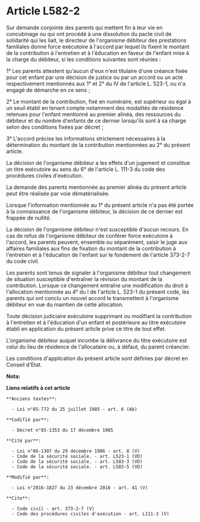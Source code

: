 # Article L582-2

Sur demande conjointe des parents qui mettent fin à leur vie en concubinage ou qui ont procédé à une dissolution du pacte
civil de solidarité qui les liait, le directeur de l'organisme débiteur des prestations familiales donne force exécutoire à
l'accord par lequel ils fixent le montant de la contribution à l'entretien et à l'éducation en faveur de l'enfant mise à la
charge du débiteur, si les conditions suivantes sont réunies : 

1° Les parents attestent qu'aucun d'eux n'est titulaire d'une créance fixée pour cet enfant par une décision de justice ou
par un accord ou un acte respectivement mentionnés aux 1° et 2° du IV de l'article L. 523-1, ou n'a engagé de démarche en ce
sens ; 

2° Le montant de la contribution, fixé en numéraire, est supérieur ou égal à un seuil établi en tenant compte notamment des
modalités de résidence retenues pour l'enfant mentionné au premier alinéa, des ressources du débiteur et du nombre d'enfants
de ce dernier lorsqu'ils sont à sa charge selon des conditions fixées par décret ; 

3° L'accord précise les informations strictement nécessaires à la détermination du montant de la contribution mentionnées au
2° du présent article. 

La décision de l'organisme débiteur a les effets d'un jugement et constitue un titre exécutoire au sens du 6° de l'article L.
111-3 du code des procédures civiles d'exécution. 

La demande des parents mentionnée au premier alinéa du présent article peut être réalisée par voie dématérialisée. 

Lorsque l'information mentionnée au 1° du présent article n'a pas été portée à la connaissance de l'organisme débiteur, la
décision de ce dernier est frappée de nullité. 

La décision de l'organisme débiteur n'est susceptible d'aucun recours. En cas de refus de l'organisme débiteur de conférer
force exécutoire à l'accord, les parents peuvent, ensemble ou séparément, saisir le juge aux affaires familiales aux fins de
fixation du montant de la contribution à l'entretien et à l'éducation de l'enfant sur le fondement de l'article 373-2-7 du
code civil. 

Les parents sont tenus de signaler à l'organisme débiteur tout changement de situation susceptible d'entraîner la révision du
montant de la contribution. Lorsque ce changement entraîne une modification du droit à l'allocation mentionnée au 4° du I de
l'article L. 523-1 du présent code, les parents qui ont conclu un nouvel accord le transmettent à l'organisme débiteur en vue
du maintien de cette allocation. 

Toute décision judiciaire exécutoire supprimant ou modifiant la contribution à l'entretien et à l'éducation d'un enfant et
postérieure au titre exécutoire établi en application du présent article prive ce titre de tout effet. 

L'organisme débiteur auquel incombe la délivrance du titre exécutoire est celui du lieu de résidence de l'allocataire ou, à
défaut, du parent créancier. 

Les conditions d'application du présent article sont définies par décret en Conseil d'Etat.

**Nota:**



**Liens relatifs à cet article**

	**Anciens textes**:

	  - Loi n°85-772 du 25 juillet 1985 - art. 6 (Ab)

	**Codifié par**:

	  - Décret n°85-1353 du 17 décembre 1985

	**Cité par**:

	  - Loi n°86-1307 du 29 décembre 1986 - art. 8 (V)
	  - Code de la sécurité sociale. - art. L523-1 (VD)
	  - Code de la sécurité sociale. - art. L583-3 (VD)
	  - Code de la sécurité sociale. - art. L583-5 (VD)

	**Modifié par**:

	  - Loi n°2016-1827 du 23 décembre 2016 - art. 41 (V)

	**Cite**:

	  - Code civil - art. 373-2-7 (V)
	  - Code des procédures civiles d'exécution - art. L111-3 (V)
